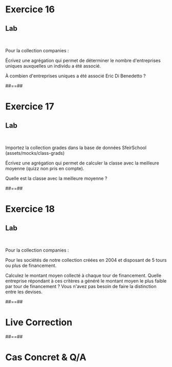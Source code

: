 <!-- .slide: class="exercice"-->
# Exercice 16
## Lab
<br>

Pour la collection companies :

Écrivez une agrégation qui permet de déterminer le nombre d'entreprises uniques auxquelles un individu a été associé.

À combien d'entreprises uniques a été associé Eric Di Benedetto ?

##==##

<!-- .slide: class="exercice" -->
# Exercice 17
## Lab
<br>

Importez la collection grades dans la base de données SfeirSchool (assets/mocks/class-grads)

Écrivez une agrégation qui permet de calculer la classe avec la meilleure moyenne (quizz non pris en compte).

Quelle est la classe avec la meilleure moyenne ?

##==##

<!-- .slide: class="exercice" -->
# Exercice 18
## Lab
<br>

Pour la collection companies :

Pour les sociétés de notre collection créées en 2004 et disposant de 5 tours ou plus de financement.

Calculez le montant moyen collecté à chaque tour de financement. Quelle entreprise répondant à ces critères a généré le montant moyen le plus faible par tour de financement ? Vous n'avez pas besoin de faire la distinction entre les devises.

##==##
<!-- .slide: class="transition-bg-sfeir-3 blue"-->
# Live Correction

##==##
<!-- .slide: class="transition-bg-sfeir-2 blue"-->
# Cas Concret & Q/A

